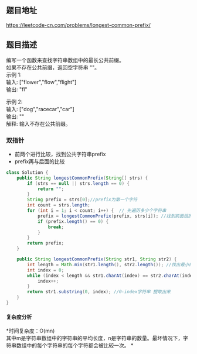 ## 题目地址
https://leetcode-cn.com/problems/longest-common-prefix/
## 题目描述
编写一个函数来查找字符串数组中的最长公共前缀。  
如果不存在公共前缀，返回空字符串 ""。  
示例 1:  
输入: ["flower","flow","flight"]  
输出: "fl"  

示例 2:  
输入: ["dog","racecar","car"]  
输出: ""  
解释: 输入不存在公共前缀。  
### 双指针
* 前两个进行比较，找到公共字符串prefix  
* prefix再与后面的比较
```java
class Solution {
    public String longestCommonPrefix(String[] strs) {
        if (strs == null || strs.length == 0) {
            return "";
        }
        String prefix = strs[0];//prefix为第一个字符
        int count = strs.length;
        for (int i = 1; i < count; i++) {  // 先遍历多少个字符串
            prefix = longestCommonPrefix(prefix, strs[i]); //找到前面组的prefix并更新，与后面字符串比较
            if (prefix.length() == 0) {
                break;
            }
        }
        return prefix;
    }

    public String longestCommonPrefix(String str1, String str2) {
        int length = Math.min(str1.length(), str2.length()); //找出最小的字符串长度
        int index = 0;
        while (index < length && str1.charAt(index) == str2.charAt(index)) { //从头开始遍历，找出相同的字符串依次遍历
            index++;
        }
        return str1.substring(0, index); //0-index字符串 提取出来
    }
}
```
#### 复杂度分析
*时间复杂度：O(mn)  
其中m是字符串数组中的字符串的平均长度，n是字符串的数量。最坏情况下，字符串数组中的每个字符串的每个字符都会被比较一次。
*